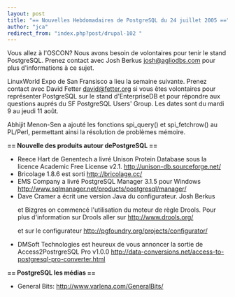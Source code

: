 ```yaml
---
layout: post
title: "== Nouvelles Hebdomadaires de PostgreSQL du 24 juillet 2005 =="
author: "jca"
redirect_from: "index.php?post/drupal-102 "
---
```




Vous allez à l'OSCON? Nous avons besoin de volontaires pour tenir le stand PostgreSQL. Prenez contact avec Josh Berkus josh@agliodbs.com pour plus d'informations à ce sujet.<br />

<p>

LinuxWorld Expo de San Fransisco a lieu la semaine suivante. Prenez contact avec David Fetter david@fetter.org si vous êtes volontaires pour représenter PostgreSQL sur le stand d'EnterpriseDB et pour répondre aux questions auprés du SF PostgreSQL Users' Group. Les dates sont du mardi 9 au jeudi 11 août.

</p>

<p>

Abhijit Menon-Sen a ajouté les fonctions spi_query() et spi_fetchrow() au PL/Perl, permettant ainsi la résolution de problèmes mémoire.</p>

<p><strong>== Nouvelle des produits autour dePostgreSQL ==</strong></p>

<ul>

<li>Reece Hart de Genentech a livré Unison Protein Database sous la licence Academic Free License v2.1. <a href="http://unison-db.sourceforge.net/%20">http://unison-db.sourceforge.net/</a></li>

<li>Bricolage 1.8.6 est sorti <a href="http://bricolage.cc/">http://bricolage.cc/</a></li>

<li>EMS Company a livré PostgreSQL Manager 3.1.5 pour Windows <a href="http://www.sqlmanager.net/products/postgresql/manager/">http://www.sqlmanager.net/products/postgresql/manager/</a></li>

<li>Dave Cramer a écrit une version Java du configurateur. Josh Berkus

et Bizgres on commencé l'utilisation du moteur de règle Drools. Pour plus d'information sur Drools aller sur <a href="http://www.drools.org/">http://www.drools.org/</a>

et sur le configurateur <a href="http://pgfoundry.org/projects/configurator/">http://pgfoundry.org/projects/configurator/</a> </li>

<li>DMSoft Technologies est heureux de vous annoncer la sortie de Access2PostrgreSQL Pro v1.0.0 <a href="http://data-conversions.net/access-to-postgresql-pro-converter.html">http://data-conversions.net/access-to-postgresql-pro-converter.html</a>

</li>

</ul>

<p><strong>== PostgreSQL les médias ==</strong></p>

<ul><li> General Bits: <a href="http://www.varlena.com/GeneralBits/">http://www.varlena.com/GeneralBits/</a></li>

</ul>
